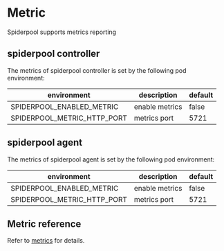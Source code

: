 # Metric

Spiderpool supports metrics reporting

## spiderpool controller

The metrics of spiderpool controller is set by the following pod environment:

| environment                   | description    | default |
|-------------------------------|----------------|---------|
| SPIDERPOOL_ENABLED_METRIC     | enable metrics | false   |
| SPIDERPOOL_METRIC_HTTP_PORT   | metrics port   | 5721    |

## spiderpool agent

The metrics of spiderpool agent is set by the following pod environment:

| environment                   | description    | default |
|-------------------------------|----------------|---------|
| SPIDERPOOL_ENABLED_METRIC     | enable metrics | false   |
| SPIDERPOOL_METRIC_HTTP_PORT   | metrics port   | 5721    |

## Metric reference

Refer to [metrics](./../../pkg/metric/README.md) for details.
